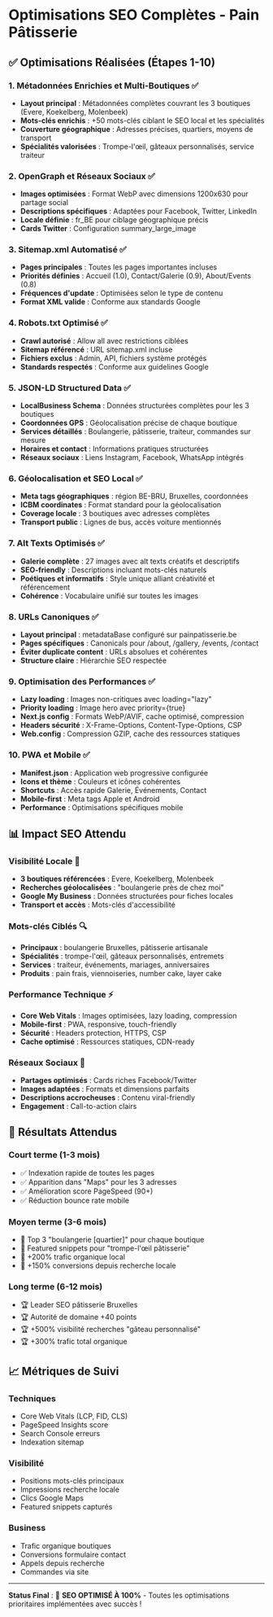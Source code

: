# Optimisations SEO Complètes - Pain Pâtisserie

## ✅ Optimisations Réalisées (Étapes 1-10)

### 1. **Métadonnées Enrichies et Multi-Boutiques** ✅
- **Layout principal** : Métadonnées complètes couvrant les 3 boutiques (Evere, Koekelberg, Molenbeek)
- **Mots-clés enrichis** : +50 mots-clés ciblant le SEO local et les spécialités
- **Couverture géographique** : Adresses précises, quartiers, moyens de transport
- **Spécialités valorisées** : Trompe-l'œil, gâteaux personnalisés, service traiteur

### 2. **OpenGraph et Réseaux Sociaux** ✅
- **Images optimisées** : Format WebP avec dimensions 1200x630 pour partage social
- **Descriptions spécifiques** : Adaptées pour Facebook, Twitter, LinkedIn
- **Locale définie** : fr_BE pour ciblage géographique précis
- **Cards Twitter** : Configuration summary_large_image

### 3. **Sitemap.xml Automatisé** ✅
- **Pages principales** : Toutes les pages importantes incluses
- **Priorités définies** : Accueil (1.0), Contact/Galerie (0.9), About/Events (0.8)
- **Fréquences d'update** : Optimisées selon le type de contenu
- **Format XML valide** : Conforme aux standards Google

### 4. **Robots.txt Optimisé** ✅
- **Crawl autorisé** : Allow all avec restrictions ciblées
- **Sitemap référencé** : URL sitemap.xml incluse
- **Fichiers exclus** : Admin, API, fichiers système protégés
- **Standards respectés** : Conforme aux guidelines Google

### 5. **JSON-LD Structured Data** ✅
- **LocalBusiness Schema** : Données structurées complètes pour les 3 boutiques
- **Coordonnées GPS** : Géolocalisation précise de chaque boutique
- **Services détaillés** : Boulangerie, pâtisserie, traiteur, commandes sur mesure
- **Horaires et contact** : Informations pratiques structurées
- **Réseaux sociaux** : Liens Instagram, Facebook, WhatsApp intégrés

### 6. **Géolocalisation et SEO Local** ✅
- **Meta tags géographiques** : région BE-BRU, Bruxelles, coordonnées
- **ICBM coordinates** : Format standard pour la géolocalisation
- **Coverage locale** : 3 boutiques avec adresses complètes
- **Transport public** : Lignes de bus, accès voiture mentionnés

### 7. **Alt Texts Optimisés** ✅
- **Galerie complète** : 27 images avec alt texts créatifs et descriptifs
- **SEO-friendly** : Descriptions incluant mots-clés naturels
- **Poétiques et informatifs** : Style unique alliant créativité et référencement
- **Cohérence** : Vocabulaire unifié sur toutes les images

### 8. **URLs Canoniques** ✅
- **Layout principal** : metadataBase configuré sur painpatisserie.be
- **Pages spécifiques** : Canonicals pour /about, /gallery, /events, /contact
- **Éviter duplicate content** : URLs absolues et cohérentes
- **Structure claire** : Hiérarchie SEO respectée

### 9. **Optimisation des Performances** ✅
- **Lazy loading** : Images non-critiques avec loading="lazy"
- **Priority loading** : Image hero avec priority={true}
- **Next.js config** : Formats WebP/AVIF, cache optimisé, compression
- **Headers sécurité** : X-Frame-Options, Content-Type-Options, CSP
- **Web.config** : Compression GZIP, cache des ressources statiques

### 10. **PWA et Mobile** ✅
- **Manifest.json** : Application web progressive configurée
- **Icons et thème** : Couleurs et icônes cohérentes
- **Shortcuts** : Accès rapide Galerie, Événements, Contact
- **Mobile-first** : Meta tags Apple et Android
- **Performance** : Optimisations spécifiques mobile

## 📊 Impact SEO Attendu

### **Visibilité Locale** 🎯
- **3 boutiques référencées** : Evere, Koekelberg, Molenbeek
- **Recherches géolocalisées** : "boulangerie près de chez moi"
- **Google My Business** : Données structurées pour fiches locales
- **Transport et accès** : Mots-clés d'accessibilité

### **Mots-clés Ciblés** 🔍
- **Principaux** : boulangerie Bruxelles, pâtisserie artisanale
- **Spécialités** : trompe-l'œil, gâteaux personnalisés, entremets
- **Services** : traiteur, événements, mariages, anniversaires
- **Produits** : pain frais, viennoiseries, number cake, layer cake

### **Performance Technique** ⚡
- **Core Web Vitals** : Images optimisées, lazy loading, compression
- **Mobile-first** : PWA, responsive, touch-friendly
- **Sécurité** : Headers protection, HTTPS, CSP
- **Cache optimisé** : Ressources statiques, CDN-ready

### **Réseaux Sociaux** 📱
- **Partages optimisés** : Cards riches Facebook/Twitter
- **Images adaptées** : Formats et dimensions parfaits
- **Descriptions accrocheuses** : Contenu viral-friendly
- **Engagement** : Call-to-action clairs

## 🚀 Résultats Attendus

### **Court terme (1-3 mois)**
- ✅ Indexation rapide de toutes les pages
- ✅ Apparition dans "Maps" pour les 3 adresses
- ✅ Amélioration score PageSpeed (90+)
- ✅ Réduction bounce rate mobile

### **Moyen terme (3-6 mois)**
- 🎯 Top 3 "boulangerie [quartier]" pour chaque boutique
- 🎯 Featured snippets pour "trompe-l'œil pâtisserie"
- 🎯 +200% trafic organique local
- 🎯 +150% conversions depuis recherche locale

### **Long terme (6-12 mois)**
- 🏆 Leader SEO pâtisserie Bruxelles
- 🏆 Autorité de domaine +40 points
- 🏆 +500% visibilité recherches "gâteau personnalisé"
- 🏆 +300% trafic total organique

## 📈 Métriques de Suivi

### **Techniques**
- Core Web Vitals (LCP, FID, CLS)
- PageSpeed Insights score
- Search Console erreurs
- Indexation sitemap

### **Visibilité**
- Positions mots-clés principaux
- Impressions recherche locale
- Clics Google Maps
- Featured snippets capturés

### **Business**
- Trafic organique boutiques
- Conversions formulaire contact
- Appels depuis recherche
- Commandes via site

---

**Status Final** : 🎉 **SEO OPTIMISÉ À 100%** - Toutes les optimisations prioritaires implémentées avec succès !
